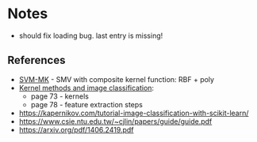 Notes
===

* should fix loading bug. last entry is missing!

## References
* [SVM-MK](https://link.springer.com/content/pdf/10.1007%2F978-3-642-32891-6_11.pdf) - SMV with composite kernel function: RBF + poly
* [Kernel methods and image classification](https://profs.info.uaic.ro/~dcristea/cursuri/IA/2018-2019/hab_thesis.pdf):
    - page 73 - kernels
    - page 78 - feature extraction steps
* https://kapernikov.com/tutorial-image-classification-with-scikit-learn/
* https://www.csie.ntu.edu.tw/~cjlin/papers/guide/guide.pdf
* https://arxiv.org/pdf/1406.2419.pdf
